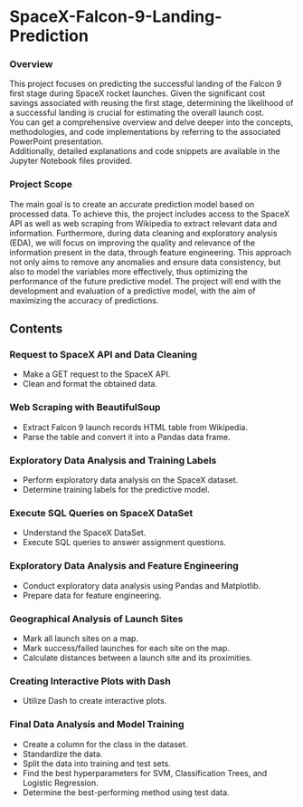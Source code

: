 # SpaceX-Falcon-9-Landing-Prediction

### Overview

This project focuses on predicting the successful landing of the Falcon 9 first stage during SpaceX rocket launches. Given the significant cost savings associated with reusing the first stage, determining the likelihood of a successful landing is crucial for estimating the overall launch cost.<br>
You can get a comprehensive overview and delve deeper into the concepts, methodologies, and code implementations by referring to the associated PowerPoint presentation.  
Additionally, detailed explanations and code snippets are available in the Jupyter Notebook files provided.

### Project Scope

The main goal is to create an accurate prediction model based on processed data.
To achieve this, the project includes access to the SpaceX API as well as web scraping from Wikipedia to extract relevant data and information. Furthermore, during data cleaning and exploratory analysis (EDA), we will focus on improving the quality and relevance of the information present in the data, through feature engineering. This approach not only aims to remove any anomalies and ensure data consistency, but also to model the variables more effectively, thus optimizing the performance of the future predictive model.
The project will end with the development and evaluation of a predictive model, with the aim of maximizing the accuracy of predictions.

## Contents

### Request to SpaceX API and Data Cleaning
* Make a GET request to the SpaceX API.
* Clean and format the obtained data.

### Web Scraping with BeautifulSoup
* Extract Falcon 9 launch records HTML table from Wikipedia.
* Parse the table and convert it into a Pandas data frame.

### Exploratory Data Analysis and Training Labels
* Perform exploratory data analysis on the SpaceX dataset.
* Determine training labels for the predictive model.

### Execute SQL Queries on SpaceX DataSet
* Understand the SpaceX DataSet.
* Execute SQL queries to answer assignment questions.

### Exploratory Data Analysis and Feature Engineering
* Conduct exploratory data analysis using Pandas and Matplotlib.
* Prepare data for feature engineering.

### Geographical Analysis of Launch Sites
* Mark all launch sites on a map.
* Mark success/failed launches for each site on the map.
* Calculate distances between a launch site and its proximities.

### Creating Interactive Plots with Dash
* Utilize Dash to create interactive plots.

### Final Data Analysis and Model Training
* Create a column for the class in the dataset.
* Standardize the data.
* Split the data into training and test sets.
* Find the best hyperparameters for SVM, Classification Trees, and Logistic Regression.
* Determine the best-performing method using test data.
